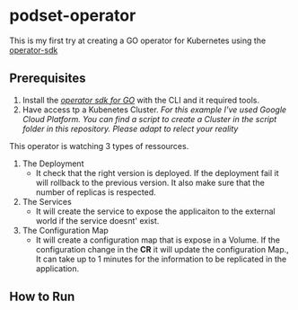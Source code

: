 # podset-operator
This is my first try at creating a GO operator for Kubernetes using the [operator-sdk](https://sdk.operatorframework.io/)

## Prerequisites

1.  Install the [*operator sdk for GO*](https://sdk.operatorframework.io/docs/golang/installation/) with the CLI and it required tools.
2. Have access tp a Kubenetes Cluster. *For this example I've used Google Cloud Platform.  You can find a script to create a Cluster in the script folder in this repository.  Please adapt to relect your reality*

This operator is watching 3 types of ressources.

1. The Deployment
    * It check that the right version is deployed.  If the deployment fail it will rollback to the previous version.  It also make sure that the number of replicas is respected.
2. The Services
    * It will create the service to expose the applicaiton to the external world if the service doesnt' exist.
3. The Configuration Map
    * It will create a configuration map that is expose in a Volume.  If the configuration change in the **CR** it will update the configuration Map.,  It can take up to 1 minutes for the information to be replicated in the application.


## How to Run


